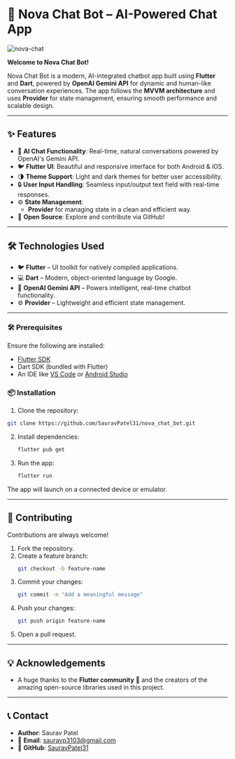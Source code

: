 # 🤖 Nova Chat Bot – AI-Powered Chat App

![nova-chat](https://github.com/user-attachments/assets/your-image-link.png)

**Welcome to Nova Chat Bot!**  

Nova Chat Bot is a modern, AI-integrated chatbot app built using **Flutter** and **Dart**, powered by **OpenAI Gemini API** for dynamic and human-like conversation experiences. The app follows the **MVVM architecture** and uses **Provider** for state management, ensuring smooth performance and scalable design.

---

## ✨ Features

- 💬 **AI Chat Functionality**: Real-time, natural conversations powered by OpenAI's Gemini API.
- 🐦 **Flutter UI**: Beautiful and responsive interface for both Android & iOS.
- 🌗 **Theme Support**: Light and dark themes for better user accessibility.
- 🔒 **User Input Handling**: Seamless input/output text field with real-time responses.
- ⚙️ **State Management**:  
  - **Provider** for managing state in a clean and efficient way.
- 📂 **Open Source**: Explore and contribute via GitHub!

---

## 🛠️ Technologies Used

- 🐦 **Flutter** – UI toolkit for natively compiled applications.
- 💻 **Dart** – Modern, object-oriented language by Google.
- 📡 **OpenAI Gemini API** – Powers intelligent, real-time chatbot functionality.
- ⚙️ **Provider** – Lightweight and efficient state management.
---


### 🛠 Prerequisites

Ensure the following are installed:

- [Flutter SDK](https://flutter.dev/docs/get-started/install)
- Dart SDK (bundled with Flutter)
- An IDE like [VS Code](https://code.visualstudio.com/) or [Android Studio](https://developer.android.com/studio)

### 📦 Installation

1. Clone the repository:

```bash
git clone https://github.com/SauravPatel31/nova_chat_bot.git
   ```
2. Install dependencies:  
   ```bash
   flutter pub get  
   ```  
3. Run the app:  
   ```bash
   flutter run  
   ```  

The app will launch on a connected device or emulator.  

---

## 🤝 Contributing  

Contributions are always welcome!  

1. Fork the repository.  
2. Create a feature branch:  
   ```bash
   git checkout -b feature-name  
   ```  
3. Commit your changes:  
   ```bash
   git commit -m "Add a meaningful message"  
   ```  
4. Push your changes:  
   ```bash
   git push origin feature-name  
   ```  
5. Open a pull request.  

---

## 💡 Acknowledgements  

- A huge thanks to the **Flutter community** 💙 and the creators of the amazing open-source libraries used in this project.  

---

## 📞 Contact  

- **Author**: Saurav Patel  
- 📧 **Email**: [sauravp3103@gmail.com](mailto:sauravp3103@gmail.com)  
- 🐙 **GitHub**: [SauravPatel31](https://github.com/SauravPatel31)  

